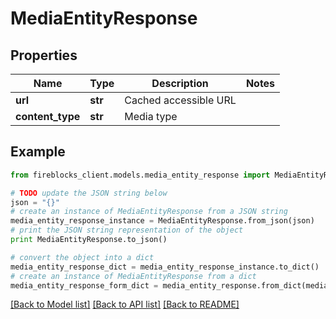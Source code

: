# MediaEntityResponse


## Properties
Name | Type | Description | Notes
------------ | ------------- | ------------- | -------------
**url** | **str** | Cached accessible URL | 
**content_type** | **str** | Media type | 

## Example

```python
from fireblocks_client.models.media_entity_response import MediaEntityResponse

# TODO update the JSON string below
json = "{}"
# create an instance of MediaEntityResponse from a JSON string
media_entity_response_instance = MediaEntityResponse.from_json(json)
# print the JSON string representation of the object
print MediaEntityResponse.to_json()

# convert the object into a dict
media_entity_response_dict = media_entity_response_instance.to_dict()
# create an instance of MediaEntityResponse from a dict
media_entity_response_form_dict = media_entity_response.from_dict(media_entity_response_dict)
```
[[Back to Model list]](../README.md#documentation-for-models) [[Back to API list]](../README.md#documentation-for-api-endpoints) [[Back to README]](../README.md)


